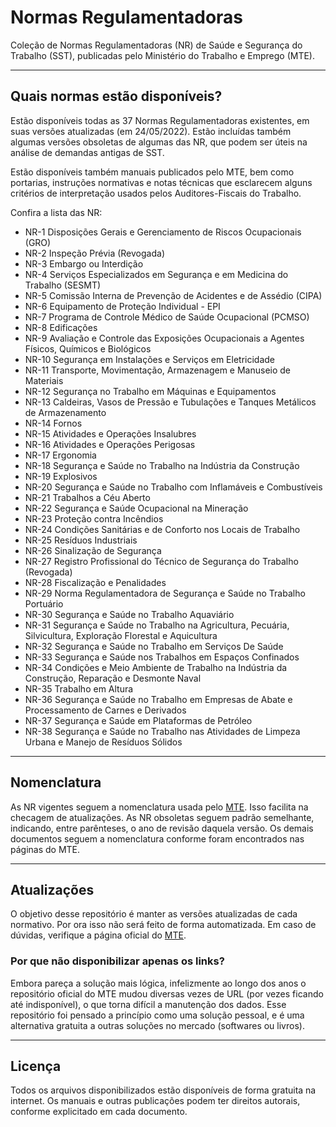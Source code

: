 # Normas Regulamentadoras

Coleção de Normas Regulamentadoras (NR) de Saúde e Segurança do Trabalho (SST), publicadas pelo Ministério do Trabalho e Emprego (MTE).

---

## Quais normas estão disponíveis?

Estão disponíveis todas as 37 Normas Regulamentadoras existentes, em suas versões atualizadas (em 24/05/2022). Estão incluídas também algumas versões obsoletas de algumas das NR, que podem ser úteis na análise de demandas antigas de SST.

Estão disponíveis também manuais publicados pelo MTE, bem como portarias, instruções normativas e notas técnicas que esclarecem alguns critérios de interpretação usados pelos Auditores-Fiscais do Trabalho.

Confira a lista das NR:

- NR-1 Disposições Gerais e Gerenciamento de Riscos Ocupacionais (GRO) 
- NR-2 Inspeção Prévia (Revogada)
- NR-3 Embargo ou Interdição
- NR-4 Serviços Especializados em Segurança e em Medicina do Trabalho (SESMT)
- NR-5 Comissão Interna de Prevenção de Acidentes e de Assédio (CIPA)
- NR-6 Equipamento de Proteção Individual - EPI
- NR-7 Programa de Controle Médico de Saúde Ocupacional (PCMSO)
- NR-8 Edificações
- NR-9 Avaliação e Controle das Exposições Ocupacionais a Agentes Físicos, Químicos e Biológicos
- NR-10 Segurança em Instalações e Serviços em Eletricidade
- NR-11 Transporte, Movimentação, Armazenagem e Manuseio de Materiais
- NR-12 Segurança no Trabalho em Máquinas e Equipamentos
- NR-13 Caldeiras, Vasos de Pressão e Tubulações e Tanques Metálicos de Armazenamento
- NR-14 Fornos
- NR-15 Atividades e Operações Insalubres
- NR-16 Atividades e Operações Perigosas
- NR-17 Ergonomia
- NR-18 Segurança e Saúde no Trabalho na Indústria da Construção
- NR-19 Explosivos
- NR-20 Segurança e Saúde no Trabalho com Inflamáveis e Combustíveis
- NR-21 Trabalhos a Céu Aberto
- NR-22 Segurança e Saúde Ocupacional na Mineração
- NR-23 Proteção contra Incêndios
- NR-24 Condições Sanitárias e de Conforto nos Locais de Trabalho
- NR-25 Resíduos Industriais
- NR-26 Sinalização de Segurança
- NR-27 Registro Profissional do Técnico de Segurança do Trabalho (Revogada)
- NR-28 Fiscalização e Penalidades
- NR-29 Norma Regulamentadora de Segurança e Saúde no Trabalho Portuário
- NR-30 Segurança e Saúde no Trabalho Aquaviário
- NR-31 Segurança e Saúde no Trabalho na Agricultura, Pecuária, Silvicultura, Exploração Florestal e Aquicultura
- NR-32 Segurança e Saúde no Trabalho em Serviços De Saúde
- NR-33 Segurança e Saúde nos Trabalhos em Espaços Confinados
- NR-34 Condições e Meio Ambiente de Trabalho na Indústria da Construção, Reparação e Desmonte Naval
- NR-35 Trabalho em Altura
- NR-36 Segurança e Saúde no Trabalho em Empresas de Abate e Processamento de Carnes e Derivados
- NR-37 Segurança e Saúde em Plataformas de Petróleo
- NR-38 Segurança e Saúde no Trabalho nas Atividades de Limpeza Urbana e Manejo de Resíduos Sólidos

---

## Nomenclatura

As NR vigentes seguem a nomenclatura usada pelo [MTE](https://www.gov.br/trabalho-e-emprego/pt-br/acesso-a-informacao/participacao-social/conselhos-e-orgaos-colegiados/comissao-tripartite-partitaria-permanente/normas-regulamentadora). Isso facilita na checagem de atualizações. As NR obsoletas seguem padrão semelhante, indicando, entre parênteses, o ano de revisão daquela versão. Os demais documentos seguem a nomenclatura conforme foram encontrados nas páginas do MTE.

---

## Atualizações

O objetivo desse repositório é manter as versões atualizadas de cada normativo. Por ora isso não será feito de forma automatizada. Em caso de dúvidas, verifique a página oficial do [MTE](https://www.gov.br/trabalho-e-emprego/pt-br/acesso-a-informacao/participacao-social/conselhos-e-orgaos-colegiados/comissao-tripartite-partitaria-permanente/normas-regulamentadora).

### Por que não disponibilizar apenas os links?

Embora pareça a solução mais lógica, infelizmente ao longo dos anos o repositório oficial do MTE mudou diversas vezes de URL (por vezes ficando até indisponível), o que torna difícil a manutenção dos dados. Esse repositório foi pensado a princípio como uma solução pessoal, e é uma alternativa gratuita a outras soluções no mercado (softwares ou livros).

---

## Licença

Todos os arquivos disponibilizados estão disponíveis de forma gratuita na internet. Os manuais e outras publicações podem ter direitos autorais, conforme explicitado em cada documento.
